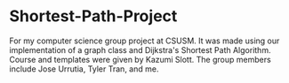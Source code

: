 # Shortest-Path-Project
For my computer science group project at CSUSM. It was made using our implementation of a graph class and Dijkstra's Shortest Path Algorithm. Course and templates were given by Kazumi Slott. The group members include Jose Urrutia, Tyler Tran, and me. 
